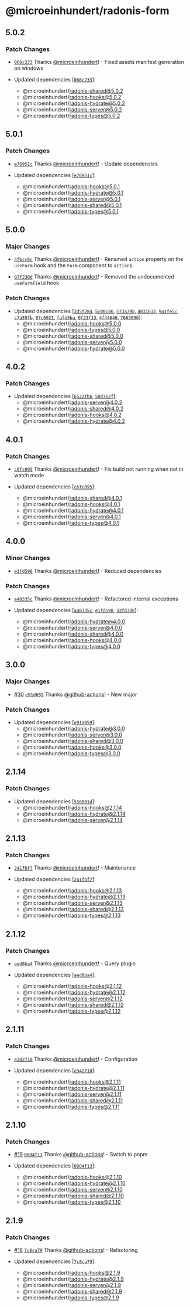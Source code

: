 # @microeinhundert/radonis-form

## 5.0.2

### Patch Changes

- [`066c233`](https://github.com/microeinhundert/radonis/commit/066c2336696039a91cc1c9eed4da301872f3755c) Thanks [@microeinhundert](https://github.com/microeinhundert)! - Fixed assets manifest generation on windows

- Updated dependencies [[`066c233`](https://github.com/microeinhundert/radonis/commit/066c2336696039a91cc1c9eed4da301872f3755c)]:
  - @microeinhundert/radonis-shared@5.0.2
  - @microeinhundert/radonis-hooks@5.0.2
  - @microeinhundert/radonis-hydrate@5.0.2
  - @microeinhundert/radonis-server@5.0.2
  - @microeinhundert/radonis-types@5.0.2

## 5.0.1

### Patch Changes

- [`e76951c`](https://github.com/microeinhundert/radonis/commit/e76951c9f8ba49fc4d44ebfe473ad3203f245b3e) Thanks [@microeinhundert](https://github.com/microeinhundert)! - Update dependencies

- Updated dependencies [[`e76951c`](https://github.com/microeinhundert/radonis/commit/e76951c9f8ba49fc4d44ebfe473ad3203f245b3e)]:
  - @microeinhundert/radonis-hooks@5.0.1
  - @microeinhundert/radonis-hydrate@5.0.1
  - @microeinhundert/radonis-server@5.0.1
  - @microeinhundert/radonis-shared@5.0.1
  - @microeinhundert/radonis-types@5.0.1

## 5.0.0

### Major Changes

- [`4fbcc6c`](https://github.com/microeinhundert/radonis/commit/4fbcc6c1c34e36ae0438a10f0d465fd95347620f) Thanks [@microeinhundert](https://github.com/microeinhundert)! - Renamed `action` property on the `useForm` hook and the `Form` component to `action$`.

- [`97f238d`](https://github.com/microeinhundert/radonis/commit/97f238d51b34c58d9e4f024aefb97ef633bc38dd) Thanks [@microeinhundert](https://github.com/microeinhundert)! - Removed the undocumented `useFormField` hook.

### Patch Changes

- Updated dependencies [[`3d5f284`](https://github.com/microeinhundert/radonis/commit/3d5f28423236654045be44e716186296b444fa35), [`5c00c86`](https://github.com/microeinhundert/radonis/commit/5c00c8633b241fad612289fd661c71e1b7a494f5), [`573a79b`](https://github.com/microeinhundert/radonis/commit/573a79b977f90ec51e9572eec86cb20eee628abb), [`4031b32`](https://github.com/microeinhundert/radonis/commit/4031b329506e0578893b243aee3737834eb5c566), [`9a1fe5c`](https://github.com/microeinhundert/radonis/commit/9a1fe5c956c819eb9ea737bf7618ef9b77cf05ee), [`c7a59fb`](https://github.com/microeinhundert/radonis/commit/c7a59fb9023f7988672d2ce60446a5f8a1cd254b), [`87c6921`](https://github.com/microeinhundert/radonis/commit/87c6921070d1923ce62e58c71fc56e29009ada71), [`fafe5ba`](https://github.com/microeinhundert/radonis/commit/fafe5ba3f4e83894b1c20670161ab2973fa9ed69), [`9f23f13`](https://github.com/microeinhundert/radonis/commit/9f23f13c592dd15a546831b035b704b5a81f2476), [`4f44646`](https://github.com/microeinhundert/radonis/commit/4f4464644115289466dd7a63c020634b4f3974e3), [`7663090`](https://github.com/microeinhundert/radonis/commit/7663090350d638d0d635f4d4ec13c7f04c191434)]:
  - @microeinhundert/radonis-hooks@5.0.0
  - @microeinhundert/radonis-types@5.0.0
  - @microeinhundert/radonis-shared@5.0.0
  - @microeinhundert/radonis-server@5.0.0
  - @microeinhundert/radonis-hydrate@5.0.0

## 4.0.2

### Patch Changes

- Updated dependencies [[`6522fb6`](https://github.com/microeinhundert/radonis/commit/6522fb6017fe0eace680624742eaf3503aade431), [`50d762f`](https://github.com/microeinhundert/radonis/commit/50d762fc6db2691cfda64bcb0b6ef4f23791414f)]:
  - @microeinhundert/radonis-server@4.0.2
  - @microeinhundert/radonis-shared@4.0.2
  - @microeinhundert/radonis-hooks@4.0.2
  - @microeinhundert/radonis-hydrate@4.0.2

## 4.0.1

### Patch Changes

- [`c6fc095`](https://github.com/microeinhundert/radonis/commit/c6fc095f2651379d5ecb258a620be79f0bb3dc43) Thanks [@microeinhundert](https://github.com/microeinhundert)! - Fix build not running when not in watch mode

- Updated dependencies [[`c6fc095`](https://github.com/microeinhundert/radonis/commit/c6fc095f2651379d5ecb258a620be79f0bb3dc43)]:
  - @microeinhundert/radonis-shared@4.0.1
  - @microeinhundert/radonis-hooks@4.0.1
  - @microeinhundert/radonis-hydrate@4.0.1
  - @microeinhundert/radonis-server@4.0.1
  - @microeinhundert/radonis-types@4.0.1

## 4.0.0

### Minor Changes

- [`e1fd598`](https://github.com/microeinhundert/radonis/commit/e1fd598b37f0d49ac170c7a50ee15dae6993da1c) Thanks [@microeinhundert](https://github.com/microeinhundert)! - Reduced dependencies

### Patch Changes

- [`a40335c`](https://github.com/microeinhundert/radonis/commit/a40335c7e906add462e3926af77430036889420d) Thanks [@microeinhundert](https://github.com/microeinhundert)! - Refactored internal exceptions

- Updated dependencies [[`a40335c`](https://github.com/microeinhundert/radonis/commit/a40335c7e906add462e3926af77430036889420d), [`e1fd598`](https://github.com/microeinhundert/radonis/commit/e1fd598b37f0d49ac170c7a50ee15dae6993da1c), [`33fd7d0`](https://github.com/microeinhundert/radonis/commit/33fd7d0d83ad245443472fb3e316ee7df507c31b)]:
  - @microeinhundert/radonis-hydrate@4.0.0
  - @microeinhundert/radonis-server@4.0.0
  - @microeinhundert/radonis-shared@4.0.0
  - @microeinhundert/radonis-hooks@4.0.0
  - @microeinhundert/radonis-types@4.0.0

## 3.0.0

### Major Changes

- [#30](https://github.com/microeinhundert/radonis/pull/30) [`e91d059`](https://github.com/microeinhundert/radonis/commit/e91d0591cd621a976e569392082fc313c04dae5e) Thanks [@github-actions](https://github.com/apps/github-actions)! - New major

### Patch Changes

- Updated dependencies [[`e91d059`](https://github.com/microeinhundert/radonis/commit/e91d0591cd621a976e569392082fc313c04dae5e)]:
  - @microeinhundert/radonis-hydrate@3.0.0
  - @microeinhundert/radonis-server@3.0.0
  - @microeinhundert/radonis-shared@3.0.0
  - @microeinhundert/radonis-hooks@3.0.0
  - @microeinhundert/radonis-types@3.0.0

## 2.1.14

### Patch Changes

- Updated dependencies [[`556001d`](https://github.com/microeinhundert/radonis/commit/556001dab70f0774ea2dbab264f453ce8286de38)]:
  - @microeinhundert/radonis-hooks@2.1.14
  - @microeinhundert/radonis-hydrate@2.1.14
  - @microeinhundert/radonis-server@2.1.14

## 2.1.13

### Patch Changes

- [`241fbf7`](https://github.com/microeinhundert/radonis/commit/241fbf72e9f61e6cb5c0fab4f796c33d7c2cbf0a) Thanks [@microeinhundert](https://github.com/microeinhundert)! - Maintenance

- Updated dependencies [[`241fbf7`](https://github.com/microeinhundert/radonis/commit/241fbf72e9f61e6cb5c0fab4f796c33d7c2cbf0a)]:
  - @microeinhundert/radonis-hooks@2.1.13
  - @microeinhundert/radonis-hydrate@2.1.13
  - @microeinhundert/radonis-server@2.1.13
  - @microeinhundert/radonis-shared@2.1.13
  - @microeinhundert/radonis-types@2.1.13

## 2.1.12

### Patch Changes

- [`aed8ba4`](https://github.com/microeinhundert/radonis/commit/aed8ba4a52de1676ec77c4a14e53e6136c0d7f51) Thanks [@microeinhundert](https://github.com/microeinhundert)! - Query plugin

- Updated dependencies [[`aed8ba4`](https://github.com/microeinhundert/radonis/commit/aed8ba4a52de1676ec77c4a14e53e6136c0d7f51)]:
  - @microeinhundert/radonis-hooks@2.1.12
  - @microeinhundert/radonis-hydrate@2.1.12
  - @microeinhundert/radonis-server@2.1.12
  - @microeinhundert/radonis-shared@2.1.12
  - @microeinhundert/radonis-types@2.1.12

## 2.1.11

### Patch Changes

- [`e342718`](https://github.com/microeinhundert/radonis/commit/e3427188d3042395820197c162396b77fa5a2dcb) Thanks [@microeinhundert](https://github.com/microeinhundert)! - Configuration

- Updated dependencies [[`e342718`](https://github.com/microeinhundert/radonis/commit/e3427188d3042395820197c162396b77fa5a2dcb)]:
  - @microeinhundert/radonis-hooks@2.1.11
  - @microeinhundert/radonis-hydrate@2.1.11
  - @microeinhundert/radonis-server@2.1.11
  - @microeinhundert/radonis-shared@2.1.11
  - @microeinhundert/radonis-types@2.1.11

## 2.1.10

### Patch Changes

- [#19](https://github.com/microeinhundert/radonis/pull/19) [`0884f13`](https://github.com/microeinhundert/radonis/commit/0884f13e53eb60705fa3d042ad93d06ee6588adb) Thanks [@github-actions](https://github.com/apps/github-actions)! - Switch to pnpm

- Updated dependencies [[`0884f13`](https://github.com/microeinhundert/radonis/commit/0884f13e53eb60705fa3d042ad93d06ee6588adb)]:
  - @microeinhundert/radonis-hooks@2.1.10
  - @microeinhundert/radonis-hydrate@2.1.10
  - @microeinhundert/radonis-server@2.1.10
  - @microeinhundert/radonis-shared@2.1.10
  - @microeinhundert/radonis-types@2.1.10

## 2.1.9

### Patch Changes

- [#18](https://github.com/microeinhundert/radonis/pull/18) [`7c8ca79`](https://github.com/microeinhundert/radonis/commit/7c8ca797aca69ad91373fe8c1b3076631a4ba50e) Thanks [@github-actions](https://github.com/apps/github-actions)! - Refactoring

- Updated dependencies [[`7c8ca79`](https://github.com/microeinhundert/radonis/commit/7c8ca797aca69ad91373fe8c1b3076631a4ba50e)]:
  - @microeinhundert/radonis-hooks@2.1.9
  - @microeinhundert/radonis-hydrate@2.1.9
  - @microeinhundert/radonis-server@2.1.9
  - @microeinhundert/radonis-shared@2.1.9
  - @microeinhundert/radonis-types@2.1.9

